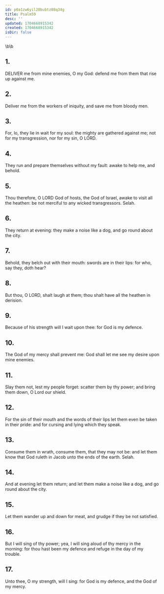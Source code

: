 ```yaml
---
id: p0a1zw6yil20bubtz08q34g
title: Psalm59
desc: ''
updated: 1704668915342
created: 1704668915342
isDir: false
---
```

\b\b
## 1.
DELIVER me from mine enemies, O my God: defend me from them that rise up against me.
## 2.
Deliver me from the workers of iniquity, and save me from bloody men.
## 3.
For, lo, they lie in wait for my soul: the mighty are gathered against me; not for my transgression, nor for my sin, O LORD.
## 4.
They run and prepare themselves without my fault: awake to help me, and behold.
## 5.
Thou therefore, O LORD God of hosts, the God of Israel, awake to visit all the heathen: be not merciful to any wicked transgressors.  Selah.
## 6.
They return at evening: they make a noise like a dog, and go round about the city.
## 7.
Behold, they belch out with their mouth: swords are in their lips: for who, say they, doth hear?
## 8.
But thou, O LORD, shalt laugh at them; thou shalt have all the heathen in derision.
## 9.
Because of his strength will I wait upon thee: for God is my defence.
## 10.
The God of my mercy shall prevent me: God shall let me see my desire upon mine enemies.
## 11.
Slay them not, lest my people forget: scatter them by thy power; and bring them down, O Lord our shield.
## 12.
For the sin of their mouth and the words of their lips let them even be taken in their pride: and for cursing and lying which they speak.
## 13.
Consume them in wrath, consume them, that they may not be: and let them know that God ruleth in Jacob unto the ends of the earth.  Selah.
## 14.
And at evening let them return; and let them make a noise like a dog, and go round about the city.
## 15.
Let them wander up and down for meat, and grudge if they be not satisfied.
## 16.
But I will sing of thy power; yea, I will sing aloud of thy mercy in the morning: for thou hast been my defence and refuge in the day of my trouble.
## 17.
Unto thee, O my strength, will I sing: for God is my defence, and the God of my mercy.
